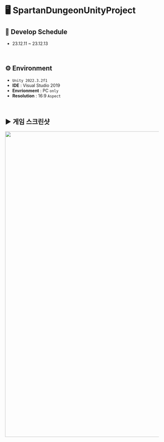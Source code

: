 # 🖥️ SpartanDungeonUnityProject

## 📆 Develop Schedule
* 23.12.11 ~ 23.12.13
<br/>

## ⚙️ Environment
- `Unity 2022.3.2f1`
- **IDE** : Visual Studio 2019
- **Envrionment** : PC `only`
- **Resolution** :	16:9 `Aspect`
<br/>

## ▶️ 게임 스크린샷
<img src="https://github.com/JaeMinNa/SpartanDungeonUnityProject/assets/149379194/8a2bd2f1-da90-4630-ad81-7b7b68a6b06a" width="1000">
<br/>


